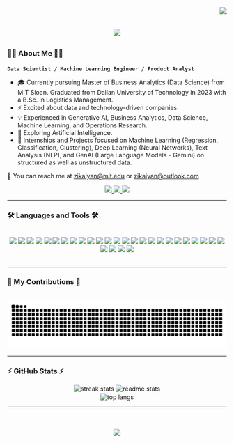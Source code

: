 <img align="right" src="https://visitor-badge.laobi.icu/badge?page_id=zikaiyan.zikaiyan" />


<h1 align="center">
    <img src="https://readme-typing-svg.herokuapp.com/?font=Righteous&size=35&center=true&vCenter=true&width=500&height=70&duration=4000&lines=Hi+There!+👋;+I'm+Zeki+Yan!;" />
</h1>

### 👨‍💻 About Me 👨‍💻
**`Data Scientist / Machine Learning Engineer / Product Analyst`**
- 🎓 Currently pursuing Master of Business Analytics (Data Science) from MIT Sloan. Graduated from Dalian University of Technology in 2023 with a B.Sc. in Logistics Management. 
- ⚡ Excited about data and technology-driven companies.
- 💡 Experienced in Generative AI, Business Analytics, Data Science, Machine Learning, and Operations Research.
- 🔎 Exploring Artificial Intelligence.
- 📜 Internships and Projects focused on Machine Learning (Regression, Classification, Clustering), Deep Learning (Neural Networks), Text Analysis (NLP), and GenAI (Large Language Models - Gemini) on structured as well as unstructured data.

📮 You can reach me at zikaiyan@mit.edu or zikaiyan@outlook.com

<div align="center"> 
  <a href="mailto:zikaiyan@outlook.com">
    <img src="https://img.shields.io/badge/Gmail-333333?style=for-the-badge&logo=gmail&logoColor=red" />
  </a>
  <a href="https://www.linkedin.com/in/zikaiyan/" target="_blank">
    <img src="https://img.shields.io/badge/LinkedIn-0077B5?style=for-the-badge&logo=linkedin&logoColor=white" target="_blank" />
  </a>
  <a href="https://zikaiyan.github.io" target="_blank">
     <img src="https://img.shields.io/badge/Portfolio-FF5722?style=for-the-badge&logo=todoist&logoColor=white" target="_blank" /> <!-- sqlite, safari, google-chrome are other good icon options -->
  </a>
</div>

---

### 🛠️ Languages and Tools 🛠️
<br>
<div align="center">
    <img src="https://img.shields.io/badge/Python-%233776AB?style=for-the-badge&logo=python&logoColor=%233776AB&labelColor=black" />
    <img src="https://img.shields.io/badge/pandas-%23150458?style=for-the-badge&logo=pandas&logoColor=white&labelColor=black" />
    <img src="https://img.shields.io/badge/numpy-%23013243?style=for-the-badge&logo=numpy&logoColor=white&labelColor=black" />
    <img src="https://img.shields.io/badge/scikit--learn-%23F7931E?style=for-the-badge&logo=scikitlearn&logoColor=%23F7931E&labelColor=black" />
    <img src="https://img.shields.io/badge/tensorflow-%23FF6F00?style=for-the-badge&logo=tensorflow&logoColor=%23FF6F00&labelColor=black" />
    <img src="https://img.shields.io/badge/keras-%23D00000?style=for-the-badge&logo=keras&logoColor=%23D00000&labelColor=black" />
    <img src="https://img.shields.io/badge/pytorch-%23EE4C2C?style=for-the-badge&logo=pytorch&logoColor=%23EE4C2C&labelColor=black" />
    <img src="https://img.shields.io/badge/opencv-%235C3EE8?style=for-the-badge&logo=opencv&logoColor=%235C3EE8&labelColor=black" />
    <img src="https://img.shields.io/badge/mysql-%234479A1?style=for-the-badge&logo=mysql&logoColor=white&labelColor=black" />
    <img src="https://img.shields.io/badge/r-%23276DC3?style=for-the-badge&logo=r&logoColor=%23276DC3&labelColor=black" />
    <img src="https://img.shields.io/badge/julia-%239558B2?style=for-the-badge&logo=julia&logoColor=%239558B2&labelColor=black" />
    <img src="https://img.shields.io/badge/javascript-%23F7DF1E?style=for-the-badge&logo=javascript&logoColor=%23F7DF1E&labelColor=black" />
    <img src="https://img.shields.io/badge/c-%23A8B9CC?style=for-the-badge&logo=c&logoColor=%23A8B9CC&labelColor=black" />
    <img src="https://img.shields.io/badge/c%23-%23512BD4?style=for-the-badge&logo=csharp&logoColor=%23512BD4&labelColor=black" />
    <img src="https://img.shields.io/badge/html-%23E34F26?style=for-the-badge&logo=html5&logoColor=%23E34F26&labelColor=black" />
    <img src="https://img.shields.io/badge/CSS-%231572B6?style=for-the-badge&logo=css3&logoColor=%231572B6&labelColor=black" />
    <img src="https://img.shields.io/badge/GPT--4-%23412991?style=for-the-badge&logo=openai&logoColor=white&labelColor=black" />
    <img src="https://img.shields.io/badge/Streamlit-%23FF4B4B?style=for-the-badge&logo=streamlit&logoColor=%23FF4B4B&labelColor=black" />
    <img src="https://img.shields.io/badge/Gitlab-%23FC6D26?style=for-the-badge&logo=gitlab&logoColor=%23FC6D26&labelColor=black" />
    <img src="https://img.shields.io/badge/GCP-%234285F4?style=for-the-badge&logo=googlecloud&logoColor=%234285F4&labelColor=black" />
    <img src="https://img.shields.io/badge/BigQuery-%23669DF6?style=for-the-badge&logo=googlebigquery&logoColor=%23669DF6&labelColor=black" />
    <img src="https://img.shields.io/badge/Azure-%230078D4?style=for-the-badge&logo=microsoftazure&logoColor=%230078D4&labelColor=black" />
    <img src="https://img.shields.io/badge/Apache%20Spark-%23E25A1C?style=for-the-badge&logo=apachespark&logoColor=%23E25A1C&labelColor=black" />
    <img src="https://img.shields.io/badge/Apache%20Hive-%23FDEE21?style=for-the-badge&logo=apachehive&logoColor=%23FDEE21&labelColor=black" />
    <img src="https://img.shields.io/badge/Tableau-%23E97627?style=for-the-badge&logo=tableau&logoColor=%23E97627&labelColor=black" />
    <img src="https://img.shields.io/badge/Power%20BI-%23F2C811?style=for-the-badge&logo=powerbi&logoColor=%23F2C811&labelColor=black" />
    <img src="https://img.shields.io/badge/Docker-%232496ED?style=for-the-badge&logo=docker&logoColor=%232496ED&labelColor=black" />
    <img src="https://img.shields.io/badge/LaTex-%23008080?style=for-the-badge&logo=latex&logoColor=%23008080&labelColor=black" />
    <img src="https://img.shields.io/badge/Gurobi-%23EE3524?style=for-the-badge&logo=gurobi&logoColor=%23EE3524&labelColor=black" />
</div>
<br>

---

### 🐍 My Contributions 🐍
<div align="center">
  <br>
  <img alt="snake eating my contributions" src="https://raw.githubusercontent.com/zikaiyan/zikaiyan/output/github-contribution-grid-snake.svg" />
  <br/>
</div>

---

### ⚡ GitHub Stats ⚡
<div align=center>
  <img height=160 src="https://github-readme-streak-stats.herokuapp.com?user=zikaiyan&theme=react&border_radius=10" alt="streak stats"/>
  <img height=160 src="https://github-readme-stats.vercel.app/api?username=zikaiyan&show_icons=true&theme=react&rank_icon=github&border_radius=10" alt="readme stats" />
  <br/>
  <img height=160 align="center" src="https://github-readme-stats.vercel.app/api/top-langs/?username=zikaiyan&hide=HTML&langs_count=8&layout=compact&theme=react&border_radius=10&size_weight=0.5&count_weight=0.5&exclude_repo=github-readme-stats" alt="top langs" />
</div>

---

<h1 align="center">
    <img src="https://readme-typing-svg.herokuapp.com/?font=Righteous&size=35&center=true&vCenter=true&width=500&height=70&duration=4000&lines=I'm+always+down+to+collab!+💪;+Message+me+on+LinkedIn!😁"/>
</h1>
